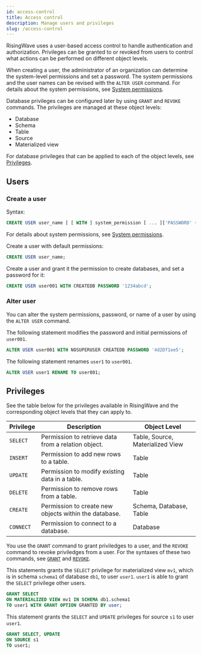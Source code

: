 ```yaml
---
id: access-control
title: Access control
description: Manage users and privileges
slug: /access-control
---
```

<head>
  <link rel="canonical" href="https://docs.risingwave.com/docs/current/access-control/" />
</head>

RisingWave uses a user-based access control to handle authentication and authorization. Privileges can be granted to or revoked from users to control what actions can be performed on different object levels.

When creating a user, the administrator of an organization can determine the system-level permissions and set a password. The system permissions and the user names can be revised with the `ALTER USER` command. For details about the system permissions, see [System permissions](/sql/commands/sql-create-user.md#system-permissions).

Database privileges can be configured later by using `GRANT` and `REVOKE` commands. The privileges are managed at these object levels:

- Database
- Schema
- Table
- Source
- Materialized view

For database privileges that can be applied to each of the object levels, see [Privileges](#privileges).

## Users

### Create a user

Syntax:

```sql
CREATE USER user_name [ [ WITH ] system_permission [ ... ]['PASSWORD' { password | NULL }] ];
```

For details about system permissions, see [System permissions](/sql/commands/sql-create-user.md#system-permissions).

Create a user with default permissions:

```sql
CREATE USER user_name;
```

Create a user and grant it the permission to create databases, and set a password for it:

```sql
CREATE USER user001 WITH CREATEDB PASSWORD '1234abcd';
```

### Alter user

You can alter the system permissions, password, or name of a user by using the `ALTER USER` command.

The following statement modifies the password and initial permissions of `user001`.

```sql
ALTER USER user001 WITH NOSUPERUSER CREATEDB PASSWORD '4d2Df1ee5';
```

The following statement renames `user1` to `user001`.

```sql
ALTER USER user1 RENAME TO user001;
```

## Privileges

See the table below for the privileges available in RisingWave and the corresponding object levels that they can apply to.

|Privilege |Description |Object Level|
|--------|---------|---------|
|`SELECT` |Permission to retrieve data from a relation object. |Table, Source, Materialized View|
|`INSERT` |Permission to add new rows to a table. |Table|
|`UPDATE` |Permission to modify existing data in a table. |Table|
|`DELETE` |Permission to remove rows from a table. |Table|
|`CREATE` |Permission to create new objects within the database. |Schema, Database, Table|
|`CONNECT`|Permission to connect to a database.| Database|

You use the `GRANT` command to grant priviledges to a user, and the `REVOKE` command to revoke priviledges from a user. For the syntaxes of these two commands, see [`GRANT`](/sql/commands/sql-grant.md) and [`REVOKE`](/sql/commands/sql-revoke).

This statements grants the `SELECT` privilege for materialized view `mv1`, which is in schema `schema1` of database `db1`, to user `user1`. `user1` is able to grant the `SELECT` privilege other users.

```sql
GRANT SELECT
ON MATERIALIZED VIEW mv1 IN SCHEMA db1.schema1
TO user1 WITH GRANT OPTION GRANTED BY user;
```

This statement grants the `SELECT` and `UPDATE` privileges for source `s1` to user `user1`.

```sql
GRANT SELECT, UPDATE
ON SOURCE s1
TO user1;
```
